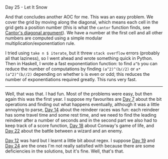 Day 25 - Let It Snow

And that concludes another AOC for me. This was an easy problem. We cover the grid by moving along the diagonal, which means each cell in the grid gets a position number (this is what the `cantor` function finds, see [Cantor's diagonal argument](https://en.wikipedia.org/wiki/Cantor's_diagonal_argument)). We have a number at the first cell and all other numbers are computed using a simple modular multiplication/exponentiation rule.

I tried using `take n $ iterate`, but it threw `stack overflow` errors (probably all that laziness), so I went ahead and wrote something quick in Python. Then in Haskell, I wrote a fast exponentiation function: to find `a^b` you can reduce the number of computations by finding `(a^2)^(b//2)` or `a*(a^2)^(b//2)` depending on whether `b` is even or odd; this reduces the number of exponentiations required greatly. This runs very fast.

---

Well, that was that. I had fun. Most of the problems were easy, but then again this was the first year. I suppose my favourites are [Day 7](https://github.com/shrivathsap/advent_of_code/tree/main/2015/day07) about the bit operations and finding out what happens eventually, although it was a little annoying to parse, [Day 14](https://github.com/shrivathsap/advent_of_code/tree/main/2015/day14) about the reindeer races was fun: each reindeer has some travel time and some rest time, and we need to find the leading reindeer after a number of seconds and in the second part we also had to keep track of a score function, [Day 18](https://github.com/shrivathsap/advent_of_code/tree/main/2015/day18) about Conway's game of life, and [Day 22](https://github.com/shrivathsap/advent_of_code/tree/main/2015/day22) about the battle between a wizard and an enemy.


[Day 12](https://github.com/shrivathsap/advent_of_code/tree/main/2015/day12) was hard but I learnt a little bit about regex. I suppose [Day 19](https://github.com/shrivathsap/advent_of_code/tree/main/2015/day19) and [Day 24](https://github.com/shrivathsap/advent_of_code/tree/main/2015/day24) are the ones I'm not really satisfied with because there are some deficiencies in the solutions, but it's fine. Well, that's that.